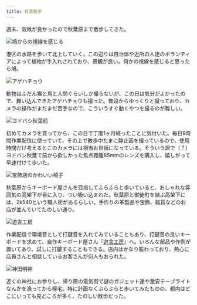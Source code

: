 ```yaml
---
title: 秋葉散歩
---
```

週末、気候が良かったので秋葉原まで散歩してきた。

![](https://lh3.googleusercontent.com/JRFlRPzWHnIGklT7wQ_wKCGo_HERZbYR_HoyZciaL8JJyYL2XzCXHh1n3flk0uM7l1Z556W3wufqRcRpohrDvjoLQ5X3xYO_QrOmozqiH2_SHKDv2auF9XrDlL8XO37CXByr3lJ4v-0HEcE9KBkzh0U "鳩からの視線を感じる")

港区の水路を歩いて北上していく。この辺りは自治体や近所の人達のボランティアによって植物が手入れされており、景観が良い。何かの視線を感じると思ったら鳩。

![](https://lh4.googleusercontent.com/K_nY2yjeVSYnW9WagQiePbT_0rUpkVlW2U7ZCGuj9prNwJluywfvb77HtQkhW3u5eyjsGl1gtbS-vvdBHCrFkaS7WfXkXhbQ6OkyAElg1Bs6WAsD3eAYW7rFFbwLW5PqfNdM1xkYgEKlOJxB1ePhk-U "アゲハチョウ")

動物はふだん猫と鳥と人間ぐらいしか撮らないが、この日は気分がよかったので、舞い込んできたアゲハチョウも撮った。普段からゆっくりと撮っており、カメラの操作がまだまだ苦手なので、こういうすぐ動くやつを撮るのが難しい。

![](https://lh5.googleusercontent.com/Obmqt88HAdS1e2gnLBxSwOMptcZwZYqbrnKDuaQdCNHnBviyofZGSTqXIF0DSdtoYyt0n125j0PDPPmJ2v9J0quA3JUp3fj5g1q_N8DsPYBw8gSpUsAmZW-I5Crc2GYPWRILMzGrPwUjSgWkiWQGPIQ "ヨドバシ秋葉前")

初めてカメラを買ってから、この日で丁度1ヶ月経ったことに気付いた。毎日9時間作業配信に使っていて、その上で散歩中たまに静止画を撮っているので、使用時間だけ考えるとこのカメラには相当お世話になっている。そういう訳で（？）ヨドバシ秋葉で前から欲しかった焦点距離85mmのレンズを購入し、嬉しがって早速付けて歩いた。

![](https://lh4.googleusercontent.com/wpWpf8ZYUt0iRj9r-CckjTLLlTNXYU-_hxHGMgeYqKSL14vk1eEjceS_T0UtjyJj87vmJKWQq3FrkiumFacIzPGjEzU7xYKf_noK5zQ2P4s7VVub8Q8-Jc0spTNuLP3YN4ezGZslPjoufixZGgaf9xQ "宝飾店のかわいい椅子")

秋葉原からキーボード屋さんを目指してふらふらと歩いていると、おしゃれな雰囲気の高架下が目に入り、つい吸い込まれた。秋葉原と御徒町を結ぶ高架下には、2k540という職人街があるらしい。手作りの革製品や宝飾、雑貨などのお店が並んでいてたのしい通り。

![](https://lh3.googleusercontent.com/gI1-Lt50_OyjH6jhhjfI16-pMSlvHykTWsw3RgBSrzEEkSbDBaSL9J_zmRs1OSvyMIVEpe_Z8PtKbok5uHeF86TRWtkY-2IDK0ybJeEuHV66xZ7Desbs5Do0nRODNyZVrWauwIWCcMkf6BSORvoxF2Y "遊舎工房")

作業配信で環境音として打鍵音を入れてみていることもあり、打鍵音の良いキーボードを求めて、自作キーボード屋さん『[遊舎工房](https://yushakobo.jp/)』へ。いろんな部品や作例が置いてあり、試しに打鍵することもできる。店内はかなり賑わっており、熱心に店員さんと相談しているお客さんが何人もおられた。

![](https://lh6.googleusercontent.com/iwWmaBjzTTJzwoGFiHVyymLOPEPeTNdXRPzJlL8L_djFXqAo_YGiqmJtzei3CylfcL2AbokxqwaAj-pOAK-8j0ZzXgrBG7pUB9dlvMJUuyZ-cE-CgQHUZUbbtBU6ZFBcSgjwi9f0_3lnb_O0auiZ-Rk "神田明神")

近くの神社にお参りし、帰り際の電気街で謎のガジェット達や激安テープライトなんかを漁ってから帰宅。特に計画なくぶらぶらと歩いてみたものの、都内はどこにいっても見どころが多く、たのしい散歩だった。
